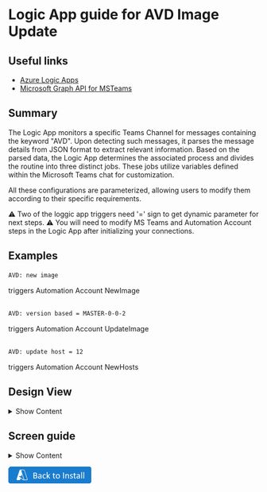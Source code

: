 # Logic App guide for AVD Image Update 

## Useful links

- [Azure Logic Apps](https://learn.microsoft.com/en-us/azure/logic-apps/logic-apps-overview)
- [Microsoft Graph API for MSTeams](https://github.com/MS-WORKLAB/avd_automation/blob/main/templates/more/logicapp.jpg)

##  Summary

The Logic App monitors a specific Teams Channel for messages containing the keyword "AVD". Upon detecting such messages, it parses the message details from JSON format to extract relevant information. Based on the parsed data, the Logic App determines the associated process and divides the routine into three distinct jobs. These jobs utilize variables defined within the Microsoft Teams chat for customization.

All these configurations are parameterized, allowing users to modify them according to their specific requirements.

⚠️ Two of the loggic app triggers need '=' sign to get dynamic parameter for next steps.
⚠️ You will need to modify MS Teams and Automation Account steps in the Logic App after initializing your connections.

##  Examples

```bash
AVD: new image  
```
triggers Automation Account NewImage
##
```bash
AVD: version based = MASTER-0-0-2  
```
triggers Automation Account UpdateImage
##
```bash
AVD: update host = 12 
```
triggers Automation Account NewHosts


## Design View

<details><summary>Show Content</summary>

![LogicAppView](https://github.com/MS-WORKLAB/avd_automation/blob/main/templates/more/logicview.jpg)

</p>
</details> 

## Screen guide

<details><summary>Show Content</summary>

![scr](https://github.com/MS-WORKLAB/avd_automation/blob/main/templates/more/logicscr/screenshot.1741335025.jpg)
![scr](https://github.com/MS-WORKLAB/avd_automation/blob/main/templates/more/logicscr/screenshot.1741335026.jpg)
![scr](https://github.com/MS-WORKLAB/avd_automation/blob/main/templates/more/logicscr/screenshot.1741335027.jpg)
![scr](https://github.com/MS-WORKLAB/avd_automation/blob/main/templates/more/logicscr/screenshot.1741335028.jpg)
![scr](https://github.com/MS-WORKLAB/avd_automation/blob/main/templates/more/logicscr/screenshot.1741335029.jpg)
![scr](https://github.com/MS-WORKLAB/avd_automation/blob/main/templates/more/logicscr/screenshot.1741335030.jpg)
![scr](https://github.com/MS-WORKLAB/avd_automation/blob/main/templates/more/logicscr/screenshot.1741335031.jpg)
![scr](https://github.com/MS-WORKLAB/avd_automation/blob/main/templates/more/logicscr/screenshot.1741335032.jpg)
![scr](https://github.com/MS-WORKLAB/avd_automation/blob/main/templates/more/logicscr/screenshot.1741335033.jpg)
![scr](https://github.com/MS-WORKLAB/avd_automation/blob/main/templates/more/logicscr/screenshot.1741335034.jpg)
![scr](https://github.com/MS-WORKLAB/avd_automation/blob/main/templates/more/logicscr/screenshot.1741335035.jpg)
![scr](https://github.com/MS-WORKLAB/avd_automation/blob/main/templates/more/logicscr/screenshot.1741335036.jpg)
![scr](https://github.com/MS-WORKLAB/avd_automation/blob/main/templates/more/logicscr/screenshot.1741335037.jpg)
![scr](https://github.com/MS-WORKLAB/avd_automation/blob/main/templates/more/logicscr/screenshot.1741335038.jpg)
![scr](https://github.com/MS-WORKLAB/avd_automation/blob/main/templates/more/logicscr/screenshot.1741335039.jpg)
![scr](https://github.com/MS-WORKLAB/avd_automation/blob/main/templates/more/logicscr/screenshot.1741335040.jpg)
![scr](https://github.com/MS-WORKLAB/avd_automation/blob/main/templates/more/logicscr/screenshot.1741335041.jpg)
![scr](https://github.com/MS-WORKLAB/avd_automation/blob/main/templates/more/logicscr/screenshot.1741335042.jpg)
![scr](https://github.com/MS-WORKLAB/avd_automation/blob/main/templates/more/logicscr/screenshot.1741335043.jpg)

</p>
</details> 

[![Back To Install](https://github.com/MS-WORKLAB/avd_automation/blob/main/templates/more/back.png)](https://github.com/MS-WORKLAB/avd_automation)